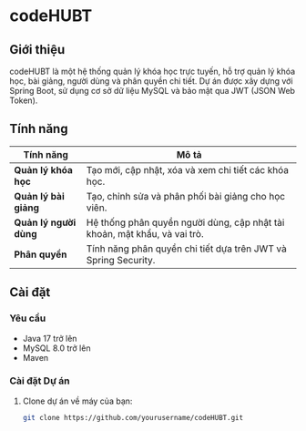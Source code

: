 # codeHUBT

## Giới thiệu
codeHUBT là một hệ thống quản lý khóa học trực tuyến, hỗ trợ quản lý khóa học, bài giảng, người dùng và phân quyền chi tiết. Dự án được xây dựng với Spring Boot, sử dụng cơ sở dữ liệu MySQL và bảo mật qua JWT (JSON Web Token).

## Tính năng

| Tính năng                 | Mô tả                                                         |
|---------------------------|---------------------------------------------------------------|
| **Quản lý khóa học**       | Tạo mới, cập nhật, xóa và xem chi tiết các khóa học.          |
| **Quản lý bài giảng**      | Tạo, chỉnh sửa và phân phối bài giảng cho học viên.           |
| **Quản lý người dùng**     | Hệ thống phân quyền người dùng, cập nhật tài khoản, mật khẩu, và vai trò. |
| **Phân quyền**             | Tính năng phân quyền chi tiết dựa trên JWT và Spring Security. |

## Cài đặt

### Yêu cầu
- Java 17 trở lên
- MySQL 8.0 trở lên
- Maven

### Cài đặt Dự án

1. Clone dự án về máy của bạn:

   ```bash
   git clone https://github.com/yourusername/codeHUBT.git
